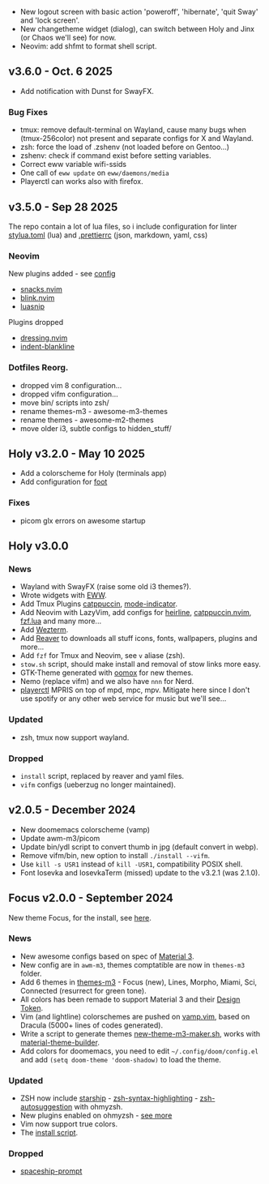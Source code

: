 - New logout screen with basic action 'poweroff', 'hibernate', 'quit Sway' and
  'lock screen'.
- New changetheme widget (dialog), can switch between Holy and Jinx (or Chaos
  we'll see) for now.
- Neovim: add shfmt to format shell script.

## v3.6.0 - Oct. 6 2025

- Add notification with Dunst for SwayFX.

### Bug Fixes

- tmux: remove default-terminal on Wayland, cause many bugs when (tmux-256color)
  not present and separate configs for X and Wayland.
- zsh: force the load of .zshenv (not loaded before on Gentoo...)
- zshenv: check if command exist before setting variables.
- Correct eww variable wifi-ssids
- One call of `eww update` on `eww/daemons/media`
- Playerctl can works also with firefox.

## v3.5.0 - Sep 28 2025

The repo contain a lot of lua files, so i include configuration for linter
[stylua.toml](https://github.com/szorfein/dotfiles/blob/main/stylua.toml) (lua)
and [.prettierrc](https://github.com/szorfein/dotfiles/blob/main/.prettierrc)
(json, markdown, yaml, css)

### Neovim

New plugins added - see
[config](https://github.com/szorfein/dotfiles/tree/main/neovim/.config/nvim)

- [snacks.nvim](https://github.com/folke/snacks.nvim)
- [blink.nvim](https://github.com/Saghen/blink.nvim)
- [luasnip](https://github.com/L3MON4D3/LuaSnip)

Plugins dropped

- [dressing.nvim](https://github.com/stevearc/dressing.nvim)
- [indent-blankline](https://github.com/lukas-reineke/indent-blankline.nvim)

### Dotfiles Reorg.

- dropped vim 8 configuration...
- dropped vifm configuration...
- move bin/ scripts into zsh/
- rename themes-m3 - awesome-m3-themes
- rename themes - awesome-m2-themes
- move older i3, subtle configs to hidden_stuff/

## Holy v3.2.0 - May 10 2025

- Add a colorscheme for Holy (terminals app)
- Add configuration for [foot](https://codeberg.org/dnkl/foot)

### Fixes

- picom glx errors on awesome startup

## Holy v3.0.0

### News

- Wayland with SwayFX (raise some old i3 themes?).
- Wrote widgets with [EWW](https://github.com/elkowar/eww).
- Add Tmux Plugins [catppuccin](https://github.com/catppuccin/tmux),
  [mode-indicator](https://github.com/MunifTanjim/tmux-mode-indicator).
- Add Neovim with LazyVim, add configs for
  [heirline](https://github.com/rebelot/heirline.nvim),
  [catppuccin.nvim](https://github.com/catppuccin/nvim),
  [fzf.lua](https://github.com/ibhagwan/fzf-lua) and many more...
- Add [Wezterm](https://wezfurlong.org/wezterm/index.html).
- Add [Reaver](https://github.com/szorfein/reaver) to downloads all stuff icons,
  fonts, wallpapers, plugins and more...
- Add `fzf` for Tmux and Neovim, see `v` aliase (zsh).
- `stow.sh` script, should make install and removal of stow links more easy.
- GTK-Theme generated with
  [oomox](https://github.com/themix-project/oomox-gtk-theme) for new themes.
- Nemo (replace vifm) and we also have `nnn` for Nerd.
- [playerctl](https://github.com/altdesktop/playerctl) MPRIS on top of mpd, mpc,
  mpv. Mitigate here since I don't use spotify or any other web service for
  music but we'll see...

### Updated

- zsh, tmux now support wayland.

### Dropped

- `install` script, replaced by reaver and yaml files.
- `vifm` configs (ueberzug no longer maintained).

## v2.0.5 - December 2024

- New doomemacs colorscheme (vamp)
- Update awm-m3/picom
- Update bin/ydl script to convert thumb in jpg (default convert in webp).
- Remove vifm/bin, new option to install `./install --vifm`.
- Use `kill -s USR1` instead of `kill -USR1`, compatibility POSIX shell.
- Font Iosevka and IosevkaTerm (missed) update to the v3.2.1 (was 2.1.0).

## Focus v2.0.0 - September 2024

New theme Focus, for the install, see
[here](https://github.com/szorfein/dotfiles/tree/main/awm-m3/.config/awesome).

### News

- New awesome configs based on spec of [Material 3](https://m3.material.io).
- New config are in `awm-m3`, themes comptatible are now in `themes-m3` folder.
- Add 6 themes in
  [themes-m3](https://github.com/szorfein/dotfiles/tree/main/themes-m3) - Focus
  (new), Lines, Morpho, Miami, Sci, Connected (resurrect for green tone).
- All colors has been remade to support Material 3 and their
  [Design Token](https://m3.material.io/foundations/design-tokens/overview).
- Vim (and lightline) colorschemes are pushed on
  [vamp.vim](https://github.com/szorfein/vamp.vim), based on Dracula (5000+
  lines of codes generated).
- Write a script to generate themes
  [new-theme-m3-maker.sh](https://github.com/szorfein/dotfiles/blob/main/awm-m3/bin/new-theme-m3-maker.sh),
  works with
  [material-theme-builder](https://material-foundation.github.io/material-theme-builder/).
- Add colors for doomemacs, you need to edit `~/.config/doom/config.el` and add
  `(setq doom-theme 'doom-shadow)` to load the theme.

### Updated

- ZSH now include [starship](https://starship.rs/) -
  [zsh-syntax-highlighting](https://github.com/zsh-users/zsh-syntax-highlighting) -
  [zsh-autosuggestion](https://github.com/zsh-users/zsh-autosuggestions) with
  ohmyzsh.
- New plugins enabled on ohmyzsh -
  [see more](https://github.com/szorfein/dotfiles/blob/main/zsh/.zshrc)
- Vim now support true colors.
- The [install script](https://github.com/szorfein/dotfiles/blob/main/install).

### Dropped

- [spaceship-prompt](https://github.com/denysdovhan/spaceship-prompt)
